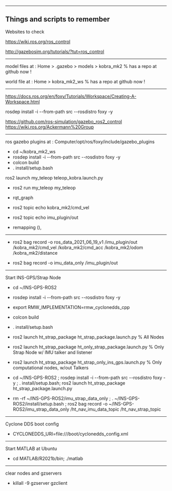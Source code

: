 ------------
Things and scripts to remember
------------
Websites to check

https://wiki.ros.org/ros_control

http://gazebosim.org/tutorials/?tut=ros_control

----------------------------
model files at : Home > .gazebo > models > kobra_mk2  % has a repo at github now ! 

world file  at : Home > kobra_mk2_ws			% has a repo at github now ! 

----------------------------
https://docs.ros.org/en/foxy/Tutorials/Workspace/Creating-A-Workspace.html

rosdep install -i --from-path src --rosdistro foxy -y

https://github.com/ros-simulation/gazebo_ros2_control
https://wiki.ros.org/Ackermann%20Group

----------------------------
ros gazebo plugins at : Computer/opt/ros/foxy/include/gazebo_plugins

- cd ~/kobra_mk2_ws
- rosdep install -i --from-path src --rosdistro foxy -y
- colcon build
- . install/setup.bash

ros2 launch my_teleop teleop_kobra.launch.py

- ros2 run my_teleop my_teleop
- rqt_graph
- ros2 topic echo kobra_mk2/cmd_vel
- ros2 topic echo imu_plugin/out

- remapping (),

----------------------------
- ros2 bag record -o ros_data_2021_06_19_v1 /imu_plugin/out /kobra_mk2/cmd_vel /kobra_mk2/cmd_acc /kobra_mk2/odom /kobra_mk2/distance

- ros2 bag record -o imu_data_only /imu_plugin/out 

----------------------------
Start INS-GPS/Strap Node
- cd ~/INS-GPS-ROS2
- rosdep install -i --from-path src --rosdistro foxy -y
- export RMW_IMPLEMENTATION=rmw_cyclonedds_cpp
- colcon build
- . install/setup.bash

- ros2 launch ht_strap_package ht_strap_package.launch.py	% All Nodes

- ros2 launch ht_strap_package ht_only_strap_package.launch.py	% Only Strap Node w/ IMU talker and listener
- ros2 launch ht_strap_package ht_strap_only_ins_gps.launch.py	% Only computational nodes, w/out Talkers

- cd ~/INS-GPS-ROS2 ; rosdep install -i --from-path src --rosdistro foxy -y ; . install/setup.bash; ros2 launch ht_strap_package ht_strap_package.launch.py
- rm -rf ~/INS-GPS-ROS2/imu_strap_data_only ; . ~/INS-GPS-ROS2/install/setup.bash ; ros2 bag record -o ~/INS-GPS-ROS2/imu_strap_data_only /ht_nav_imu_data_topic /ht_nav_strap_topic

----------------------------
Cyclone DDS boot config 
- CYCLONEDDS_URI=file:///boot/cyclonedds_config.xml

----------------------------
Start MATLAB at Ubuntu
- cd MATLAB/R2021b/bin; ./matlab

----------------------------
clear nodes and gzservers
- killall -9 gzserver gzclient
